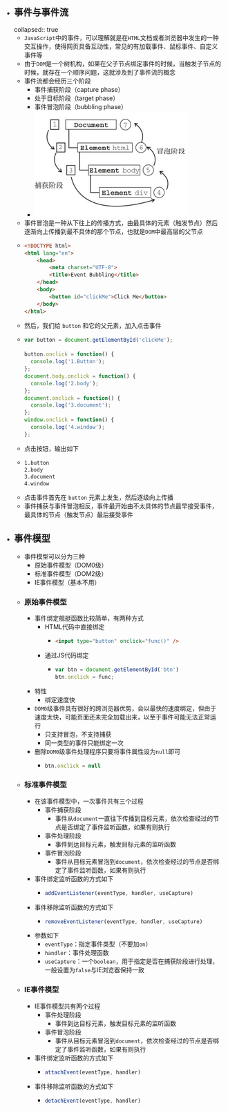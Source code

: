 - ## 事件与事件流
  collapsed:: true
	- `JavaScript`中的事件，可以理解就是在`HTML`文档或者浏览器中发生的一种交互操作，使得网页具备互动性，常见的有加载事件、鼠标事件、自定义事件等
	- 由于`DOM`是一个树机构，如果在父子节点绑定事件的时候，当触发子节点的时候，就存在一个顺序问题，这就涉及到了事件流的概念
	- 事件流都会经历三个阶段
		- 事件捕获阶段（capture phase）
		- 处于目标阶段（target phase）
		- 事件冒泡阶段（bubbling phase）
		- ![image.png](../assets/image_1662971144955_0.png)
	- 事件冒泡是一种从下往上的传播方式，由最具体的元素（触发节点）然后逐渐向上传播到最不具体的那个节点，也就是`DOM`中最高层的父节点
	- ```html
	  <!DOCTYPE html>
	  <html lang="en">
	      <head>
	          <meta charset="UTF-8">
	          <title>Event Bubbling</title>
	      </head>
	      <body>
	          <button id="clickMe">Click Me</button>
	      </body>
	  </html>
	  ```
	- 然后，我们给 `button` 和它的父元素，加入点击事件
	- ```js
	  var button = document.getElementById('clickMe');
	  
	  button.onclick = function() {
	    console.log('1.Button');
	  };
	  document.body.onclick = function() {
	    console.log('2.body');
	  };
	  document.onclick = function() {
	    console.log('3.document');
	  };
	  window.onclick = function() {
	    console.log('4.window');
	  };
	  ```
	- 点击按钮，输出如下
	- ```
	  1.button
	  2.body
	  3.document
	  4.window
	  ```
	- 点击事件首先在 `button` 元素上发生，然后逐级向上传播
	- 事件捕获与事件冒泡相反，事件最开始由不太具体的节点最早接受事件，最具体的节点（触发节点）最后接受事件
- ## 事件模型
	- 事件模型可以分为三种
		- 原始事件模型（DOM0级）
		- 标准事件模型（DOM2级）
		- IE事件模型（基本不用）
	- ### 原始事件模型
		- 事件绑定舰艇函数比较简单，有两种方式
			- HTML代码中直接绑定
				- ```html
				  <input type="button" onclick="func()" />
				  ```
			- 通过JS代码绑定
				- ```js
				  var btn = document.getElementById('btn')
				  btn.onclick = func;
				  ```
		- 特性
			- 绑定速度快
		- `DOM0`级事件具有很好的跨浏览器优势，会以最快的速度绑定，但由于速度太快，可能页面还未完全加载出来，以至于事件可能无法正常运行
			- 只支持冒泡，不支持捕获
			- 同一类型的事件只能绑定一次
		- 删除`DOM0`级事件处理程序只要将事件属性设为`null`即可
			- ```js
			  btn.onclick = null
			  ```
	- ### 标准事件模型
		- 在该事件模型中，一次事件共有三个过程
			- 事件捕获阶段
				- 事件从`document`一直往下传播到目标元素，依次检查经过的节点是否绑定了事件监听函数，如果有则执行
			- 事件处理阶段
				- 事件到达目标元素，触发目标元素的监听函数
			- 事件冒泡阶段
				- 事件从目标元素冒泡到`document`，依次检查经过的节点是否绑定了事件监听函数，如果有则执行
		- 事件绑定监听函数的方式如下
			- ```js
			  addEventListener(eventType, handler, useCapture)
			  ```
		- 事件移除监听函数的方式如下
			- ```js
			  removeEventListener(eventType, handler, useCapture)
			  ```
		- 参数如下
			- `eventType`：指定事件类型（不要加`on`）
			- `handler`：事件处理函数
			- `useCapture`：一个`boolean`，用于指定是否在捕获阶段进行处理，一般设置为`false`与IE浏览器保持一致
	- ### IE事件模型
		- IE事件模型共有两个过程
			- 事件处理阶段
				- 事件到达目标元素，触发目标元素的监听函数
			- 事件冒泡阶段
				- 事件从目标元素冒泡到`document`，依次检查经过的节点是否绑定了事件监听函数，如果有则执行
		- 事件绑定监听函数的方式如下
			- ```js
			  attachEvent(eventType, handler)
			  ```
		- 事件移除监听函数的方式如下
			- ```js
			  detachEvent(eventType, handler)
			  ```
